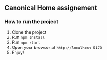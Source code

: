 ## Canonical Home assignement

### How to run the project

1. Clone the project
2. Run `npm install`
3. Run `npm start`
4. Open your browser at `http://localhost:5173`
5. Enjoy!
